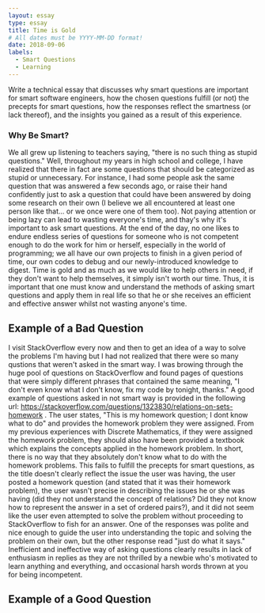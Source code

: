 ```yaml
---
layout: essay
type: essay
title: Time is Gold
# All dates must be YYYY-MM-DD format!
date: 2018-09-06
labels:
  - Smart Questions
  - Learning
---
```


Write a technical essay that discusses why smart questions are important for smart software engineers, how the chosen questions fulfill (or not) the precepts for smart questions, how the responses reflect the smartness (or lack thereof), and the insights you gained as a result of this experience.
### Why Be Smart?
We all grew up listening to teachers saying, "there is no such thing as stupid questions." Well, throughout my years in high school and college, I have realized that there in fact are some questions that should be categorized as stupid or unnecessary. For instance, I had some people ask the same question that was answered a few seconds ago, or raise their hand confidently just to ask a question that could have been answered by doing some research on their own (I believe we all encountered at least one person like that... or we once were one of them too). Not paying attention or being lazy can lead to wasting everyone's time, and thay's why it's important to ask smart questions. At the end of the day, no one likes to endure endless series of questions for someone who is not competent enough to do the work for him or herself, especially in the world of programming; we all have our own projects to finish in a given period of time, our own codes to debug and our newly-introduced knowledge to digest. Time is gold and as much as we would like to help others in need, if they don't want to help themselves, it simply isn't worth our time. Thus, it is important that one must know and understand the methods of asking smart questions and apply them in real life so that he or she receives an efficient and effective answer whilst not wasting anyone's time.

## Example of a Bad Question

I visit StackOverflow every now and then to get an idea of a way to solve the problems I'm having but I had not realized that there were so many qustions that weren't asked in the smart way. I was browing through the huge pool of questions on StackOverflow and found pages of questions that were simply different phrases that contained the same meaning, "I don't even know what I don't know, fix my code by tonight, thanks." A good example of questions asked in not smart way is provided in the following url: https://stackoverflow.com/questions/1323830/relations-on-sets-homework . The user states, "This is my homework question; I dont know what to do" and provides the homework problem they were assigned. From my previous experiences with Discrete Mathematics, if they were assigned the homework problem, they should also have been provided a textbook which explains the concepts applied in the homework problem. In short, there is no way that they absolutely don't know what to do with the homework problems. This fails to fulfill the precepts for smart questions, as the title doesn't clearly reflect the issue the user was having, the user posted a homework question (and stated that it was their homework problem), the user wasn't precise in describing the issues he or she was having (did they not understand the concept of relations? Did they not know how to represent the answer in a set of ordered pairs?), and it did not seem like the user even attempted to solve the problem without proceeding to StackOverflow to fish for an answer. One of the responses was polite and nice enough to guide the user into understanding the topic and solving the problem on their own, but the other response read "just do what it says." Inefficient and ineffective way of asking questions clearly results in lack of enthusiasm in replies as they are not thrilled by a newbie who's motivated to learn anything and everything, and occasional harsh words thrown at you for being incompetent.

## Example of a Good Question

